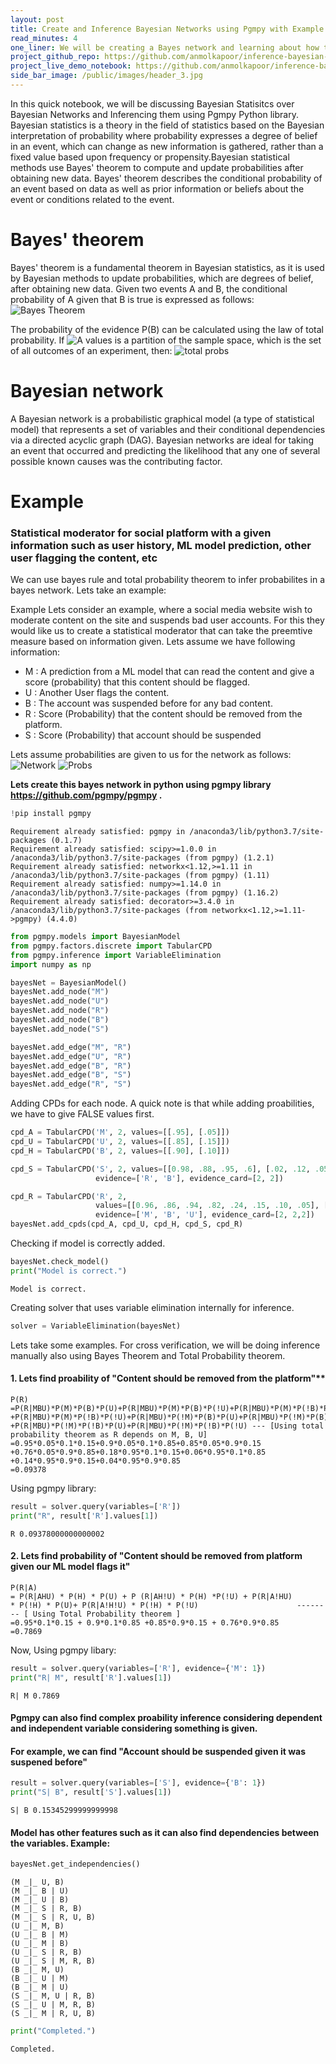 ```yaml
---
layout: post
title: Create and Inference Bayesian Networks using Pgmpy with Example
read_minutes: 4
one_liner: We will be creating a Bayes network and learning about how to inference using Pgmpy library with an example of statistical social media moderator.  
project_github_repo: https://github.com/anmolkapoor/inference-bayesian-networks-using-pgmpy-example-social-media-moderator
project_live_demo_notebook: https://github.com/anmolkapoor/inference-bayesian-networks-using-pgmpy-example-social-media-moderator/blob/master/python_notebook.ipynb
side_bar_image: /public/images/header_3.jpg
---
```



In this quick notebook, we will be discussing Bayesian Statisitcs over Bayesian Networks and Inferencing them using Pgmpy Python library.
Bayesian statistics is a theory in the field of statistics based on the Bayesian interpretation of probability where probability expresses a degree of belief in an event, which can change as new information is gathered, rather than a fixed value based upon frequency or propensity.Bayesian statistical methods use Bayes' theorem to compute and update probabilities after obtaining new data. Bayes' theorem describes the conditional probability of an event based on data as well as prior information or beliefs about the event or conditions related to the event.





# Bayes' theorem
Bayes' theorem is a fundamental theorem in Bayesian statistics, as it is used by Bayesian methods to update probabilities, which are degrees of belief, after obtaining new data. Given two events A and B, the conditional probability of A given that B is true is expressed as follows:
![Bayes Theorem](https://github.com/anmolkapoor/inference-bayesian-networks-using-pgmpy-example-social-media-moderator/raw/master/images/bayes_theorem.png)

The probability of the evidence P(B) can be calculated using the law of total probability. If ![A values](https://github.com/anmolkapoor/inference-bayesian-networks-using-pgmpy-example-social-media-moderator/raw/master/images/A_values.png) is a partition of the sample space, which is the set of all outcomes of an experiment, then:
![total probs](https://github.com/anmolkapoor/inference-bayesian-networks-using-pgmpy-example-social-media-moderator/raw/master/images/total_probability.png)



# Bayesian network
A Bayesian network is a probabilistic graphical model (a type of statistical model) that represents a set of variables and their conditional dependencies via a directed acyclic graph (DAG). Bayesian networks are ideal for taking an event that occurred and predicting the likelihood that any one of several possible known causes was the contributing factor. 




# Example
### Statistical moderator for social platform with a given information such as user history, ML model prediction, other user flagging the content, etc
We can use bayes rule and total probability theorem to infer probabilites in a bayes network. Lets take an example:

Example
Lets consider an example, where a social media website wish to moderate content on the site and suspends bad user accounts. For this they would like us to create a statistical moderator that can take the preemtive measure based on information given. Lets assume we have following information:
* M : A prediction from a ML model that can read the content and give a score (probability) that this content should be flagged.
* U :  Another User flags the content.
* B : The account was suspended before for any bad content.
* R : Score (Probability) that the content should be removed from the platform.
* S : Score (Probability) that account should be suspended

Lets assume probabilities are given to us for the network as follows:
![Network](https://github.com/anmolkapoor/inference-bayesian-networks-using-pgmpy-example-social-media-moderator/raw/master/images/bayes_net_final.jpg)
![Probs](https://github.com/anmolkapoor/inference-bayesian-networks-using-pgmpy-example-social-media-moderator/raw/master/images/probs.png)




**Lets create this bayes network in python using pgmpy library https://github.com/pgmpy/pgmpy .**


```python
!pip install pgmpy
```

    Requirement already satisfied: pgmpy in /anaconda3/lib/python3.7/site-packages (0.1.7)
    Requirement already satisfied: scipy>=1.0.0 in /anaconda3/lib/python3.7/site-packages (from pgmpy) (1.2.1)
    Requirement already satisfied: networkx<1.12,>=1.11 in /anaconda3/lib/python3.7/site-packages (from pgmpy) (1.11)
    Requirement already satisfied: numpy>=1.14.0 in /anaconda3/lib/python3.7/site-packages (from pgmpy) (1.16.2)
    Requirement already satisfied: decorator>=3.4.0 in /anaconda3/lib/python3.7/site-packages (from networkx<1.12,>=1.11->pgmpy) (4.4.0)



```python
from pgmpy.models import BayesianModel
from pgmpy.factors.discrete import TabularCPD
from pgmpy.inference import VariableElimination
import numpy as np
```


```python
bayesNet = BayesianModel()
bayesNet.add_node("M")
bayesNet.add_node("U")
bayesNet.add_node("R")
bayesNet.add_node("B")
bayesNet.add_node("S")

bayesNet.add_edge("M", "R")
bayesNet.add_edge("U", "R")
bayesNet.add_edge("B", "R")
bayesNet.add_edge("B", "S")
bayesNet.add_edge("R", "S")
```

Adding CPDs for each node. A quick note is that while adding proabilities, we have to give FALSE values first.


```python
cpd_A = TabularCPD('M', 2, values=[[.95], [.05]])
cpd_U = TabularCPD('U', 2, values=[[.85], [.15]])
cpd_H = TabularCPD('B', 2, values=[[.90], [.10]])

cpd_S = TabularCPD('S', 2, values=[[0.98, .88, .95, .6], [.02, .12, .05, .40]],
                   evidence=['R', 'B'], evidence_card=[2, 2])

cpd_R = TabularCPD('R', 2,
                   values=[[0.96, .86, .94, .82, .24, .15, .10, .05], [.04, .14, .06, .18, .76, .85, .90, .95]],
                   evidence=['M', 'B', 'U'], evidence_card=[2, 2,2])
bayesNet.add_cpds(cpd_A, cpd_U, cpd_H, cpd_S, cpd_R)
```

Checking if model is correctly added.


```python
bayesNet.check_model()
print("Model is correct.")
```

    Model is correct.


Creating solver that uses variable elimination internally for inference.


```python
solver = VariableElimination(bayesNet)
```

Lets take some examples. For cross verification, we will be doing inference manually also using Bayes Theorem and Total Probability theorem.

#### 1. Lets find proability of "Content should be removed from the platform"**

```
P(R) 
=P(R|MBU)*P(M)*P(B)*P(U)+P(R|MBU)*P(M)*P(B)*P(!U)+P(R|MBU)*P(M)*P(!B)*P(U)
+P(R|MBU)*P(M)*P(!B)*P(!U)+P(R|MBU)*P(!M)*P(B)*P(U)+P(R|MBU)*P(!M)*P(B)*P(!U)
+P(R|MBU)*P(!M)*P(!B)*P(U)+P(R|MBU)*P(!M)*P(!B)*P(!U) --- [Using total probability theorem as R depends on M, B, U]
=0.95*0.05*0.1*0.15+0.9*0.05*0.1*0.85+0.85*0.05*0.9*0.15
+0.76*0.05*0.9*0.85+0.18*0.95*0.1*0.15+0.06*0.95*0.1*0.85
+0.14*0.95*0.9*0.15+0.04*0.95*0.9*0.85
=0.09378
```

Using pgmpy library:


```python
result = solver.query(variables=['R'])
print("R", result['R'].values[1])
```

    R 0.09378000000000002


#### 2. Lets find probability of "Content should be removed from platform given our ML model flags it"

````
P(R|A) 
= P(R|AHU) * P(H) * P(U) + P (R|AH!U) * P(H) *P(!U) + P(R|A!HU) 
* P(!H) * P(U)+ P(R|A!H!U) * P(!H) * P(!U)                      -------- [ Using Total Probability theorem ]
=0.95*0.1*0.15 + 0.9*0.1*0.85 +0.85*0.9*0.15 + 0.76*0.9*0.85
=0.7869
````

Now, Using pgmpy libary:


```python
result = solver.query(variables=['R'], evidence={'M': 1})
print("R| M", result['R'].values[1])

```

    R| M 0.7869


#### Pgmpy can also find complex proability inference considering dependent and independent variable considering something is given.
#### For example, we can find "Account should be suspended given it was suspened before"


```python
result = solver.query(variables=['S'], evidence={'B': 1})
print("S| B", result['S'].values[1])
```

    S| B 0.15345299999999998


#### Model has other features such as it can also find dependencies between the variables. Example:


```python
bayesNet.get_independencies()
```




    (M _|_ U, B)
    (M _|_ B | U)
    (M _|_ U | B)
    (M _|_ S | R, B)
    (M _|_ S | R, U, B)
    (U _|_ M, B)
    (U _|_ B | M)
    (U _|_ M | B)
    (U _|_ S | R, B)
    (U _|_ S | M, R, B)
    (B _|_ M, U)
    (B _|_ U | M)
    (B _|_ M | U)
    (S _|_ M, U | R, B)
    (S _|_ U | M, R, B)
    (S _|_ M | R, U, B)




```python
print("Completed.")

```

    Completed.


